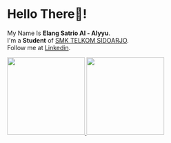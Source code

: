 # Hello There👋! 
My Name Is **Elang Satrio Al - Alyyu**.\
I'm a **Student** of [SMK TELKOM SIDOARJO](mylms.telkomschools.sch.id).\
Follow me at [Linkedin](www.linkedin.com/in/elang-satrio-al-alyyu-59b709281).
 
<p align="left">
<a href="https://github.com/ElangSatrioal">
  <img height="180em" src="https://github-readme-stats-eight-theta.vercel.app/api?username=ElangSatrioal&show_icons=true&theme=algolia&include_all_commits=true&count_private=true"/>
  <img height="180em" src="https://github-readme-stats-eight-theta.vercel.app/api/top-langs/?username=ElangSatrioal&layout=compact&langs_count=8&theme=algolia"/>
</a>
</p>
